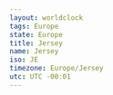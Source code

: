 ```yaml
---
layout: worldclock
tags: Europe
state: Europe
title: Jersey
name: Jersey
iso: JE
timezone: Europe/Jersey
utc: UTC -00:01
---
```


